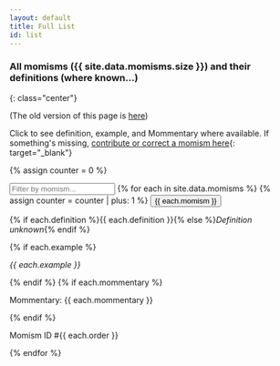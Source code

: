 ```yaml
---
layout: default
title: Full List 
id: list
---
```

### All momisms ({{ site.data.momisms.size }}) and their definitions (where known...)
{: class="center"}

(The old version of this page is [here](/old_list.html))

Click to see definition, example, and Mommentary where available. If something's missing, [contribute or correct a momism here](https://docs.google.com/forms/d/e/1FAIpQLSdfmzsR2Z4hB9AG-CfEiPwZClB78tSY3SPVOWi4XbDCeGZQog/viewform){: target="_blank"}
<br>

{% assign counter = 0 %}
<div id="myDropdown" class="dropdown-content">
      <input class="w3-input w3-border w3-round" type="text" placeholder="Filter by momism..." id="myInput" onkeyup="filterFunction()">
{% for each in site.data.momisms %}
{% assign counter = counter | plus: 1 %}
<button id="momism_id{{ each.order }}" onclick="openAccordion('momism{{ counter }}')" class="w3-button w3-block smiley turquoise w3-left-align ">{{ each.momism }}</button>
<div id="momism{{ counter }}" class="w3-hide w3-container">
    <p>{% if each.definition %}{{ each.definition }}{% else %}<em>Definition unknown</em>{% endif %}</p>
    {% if each.example %}<p><em>{{ each.example }}</em></p>{% endif %}
    {% if each.mommentary %}<p>Mommentary: {{ each.mommentary }}</p>{% endif %}
    <p>Momism ID #{{ each.order }}</p>
</div>
{% endfor %}
<script src="/assets/js/filter.js"></script>
